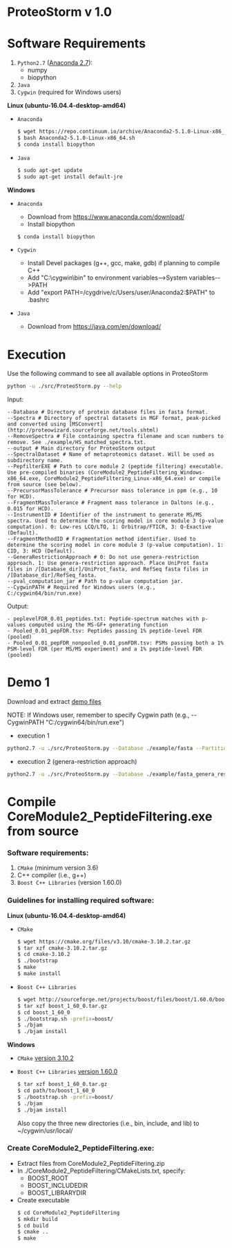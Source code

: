 # ProteoStorm v 1.0

Software Requirements
==========
1. ```Python2.7``` ([Anaconda 2.7](https://www.anaconda.com/download/?lang=en-us)):
	- numpy
	- biopython
2. ```Java```
3. ```Cygwin``` (required for Windows users)

**Linux (ubuntu-16.04.4-desktop-amd64)**

* ```Anaconda```
	```sh
	$ wget https://repo.continuum.io/archive/Anaconda2-5.1.0-Linux-x86_64.sh
	$ bash Anaconda2-5.1.0-Linux-x86_64.sh
	$ conda install biopython
	```

* ```Java```
	```sh
	$ sudo apt-get update
	$ sudo apt-get install default-jre
	```

**Windows**

* ```Anaconda```
	
	* Download from https://www.anaconda.com/download/
	* Install biopython
	```sh
	$ conda install biopython
	```

* ```Cygwin```

	* Install Devel packages (g++, gcc, make, gdb) if planning to compile C++
	* Add "C:\cygwin\bin\" to environment variables-->System variables-->PATH
	* Add "export PATH=/cygdrive/c/Users/user/Anaconda2:$PATH" to .bashrc

* ```Java```

	* Download from https://java.com/en/download/

Execution
==========
Use the following command to see all available options in ProteoStorm
```sh
python -u ./src/ProteoStorm.py --help
```

Input:
```
--Database # Directory of protein database files in fasta format.
--Spectra # Directory of spectral datasets in MGF format, peak-picked and converted using [MSConvert](http://proteowizard.sourceforge.net/tools.shtml)
--RemoveSpectra # File containing spectra filename and scan numbers to remove. See ./example/HS_matched_spectra.txt.
--output # Main directory for ProteoStorm output
--SpectralDataset # Name of metaproteomics dataset. Will be used as subdirectory name.
--PepfilterEXE # Path to core module 2 (peptide filtering) executable. Use pre-compiled binaries (CoreModule2_PeptideFiltering_Windows-x86_64.exe, CoreModule2_PeptideFiltering_Linux-x86_64.exe) or compile from source (see below).
--PrecursorMassTolerance # Precursor mass tolerance in ppm (e.g., 10 for HCD).
--FragmentMassTolerance # Fragment mass tolerance in Daltons (e.g., 0.015 for HCD).
--InstrumentID # Identifier of the instrument to generate MS/MS spectra. Used to determine the scoring model in core module 3 (p-value computation). 0: Low-res LCQ/LTQ, 1: Orbitrap/FTICR, 3: Q-Exactive (Default).
--FragmentMethodID # Fragmentation method identifier. Used to determine the scoring model in core module 3 (p-value computation). 1: CID, 3: HCD (Default).
--GeneraRestrictionApproach # 0: Do not use genera-restriction approach. 1: Use genera-restriction approach. Place UniProt fasta files in /[Database_dir]/UniProt_fasta, and RefSeq fasta files in /[Database_dir]/RefSeq_fasta.
--pval_computation_jar # Path to p-value computation jar.
--CygwinPATH # Required for Windows users (e.g., C:/cygwin64/bin/run.exe)
```

Output:
```
- peplevelFDR_0.01_peptides.txt: Peptide-spectrum matches with p-values computed using the MS-GF+ generating function
- Pooled_0.01_pepFDR.tsv: Peptides passing 1% peptide-level FDR (pooled)
- Pooled_0.01_pepFDR_nonpooled_0.01_psmFDR.tsv: PSMs passing both a 1% PSM-level FDR (per MS/MS experiment) and a 1% peptide-level FDR (pooled)
```

Demo 1
==========
Download and extract [demo files](https://www.dropbox.com/s/ckiyb2buzd6osyv/example.zip?dl=0)

NOTE: If Windows user, remember to specify Cygwin path (e.g., --CygwinPATH "C:/cygwin64/bin/run.exe")

* execution 1
```sh
python2.7 -u ./src/ProteoStorm.py --Database ./example/fasta --PartitionMassWindow 15 --Spectra ./example/mgf --SpectralDataset "demo_1" --RemoveSpectra ./example/HS_matched_spectra.txt --PepfilterEXE ./src/CoreModule2_PeptideFiltering.exe --S1SharedPeakCount 7 --S2SharedPeakCount 6 --output ./example/ProteoStorm_Out --PrecursorMassTolerance 10 --FragmentMassTolerance 0.015 --InstrumentID 3 --FragmentMethodID 3 --pval_computation_jar ./src/MSGFPlus_pvalue.jar --aminoacid_freq ./src/364106_IL_transformed.fasta
```

* execution 2 (genera-restriction approach)
```sh
python2.7 -u ./src/ProteoStorm.py --Database ./example/fasta_genera_restriction_approach --PartitionMassWindow 15 --Spectra ./example/mgf --SpectralDataset "demo_1" --RemoveSpectra ./example/HS_matched_spectra.txt --PepfilterEXE ./src/CoreModule2_PeptideFiltering.exe --S1SharedPeakCount 7 --S2SharedPeakCount 6 --output ./example/ProteoStorm_Out_GeneraRestrictionApproach --PrecursorMassTolerance 10 --FragmentMassTolerance 0.015 --InstrumentID 3 --FragmentMethodID 3 --GeneraRestrictionApproach 1 --RefSeqCatalog ./example/fasta_genera_restriction_approach/RefSeq-release85_SUB.catalog --pval_computation_jar ./src/MSGFPlus_pvalue.jar --aminoacid_freq ./src/364106_IL_transformed.fasta
```

Compile CoreModule2_PeptideFiltering.exe from source
==========
### Software requirements:
1. ```CMake``` (minimum version 3.6)
2. C++ compiler (i.e., g++)
3. ```Boost C++ Libraries``` (version 1.60.0)

### Guidelines for installing required software:

**Linux (ubuntu-16.04.4-desktop-amd64)**
* ```CMake```
	```sh
	$ wget https://cmake.org/files/v3.10/cmake-3.10.2.tar.gz
	$ tar xzf cmake-3.10.2.tar.gz
	$ cd cmake-3.10.2
	$ ./bootstrap
	$ make
	$ make install
	```
	
* ```Boost C++ Libraries```
	```sh
	$ wget http://sourceforge.net/projects/boost/files/boost/1.60.0/boost_1_60_0.tar.gz
	$ tar xzf boost_1_60_0.tar.gz
	$ cd boost_1_60_0
	$ ./bootstrap.sh -prefix=boost/
	$ ./bjam
	$ ./bjam install
	```

**Windows**
* ```CMake``` 
	[version 3.10.2](https://cmake.org/files/v3.10/cmake-3.10.2-win64-x64.msi)

* ```Boost C++ Libraries``` 
	[version 1.60.0](http://sourceforge.net/projects/boost/files/boost/1.60.0/boost_1_60_0.tar.gz)

	```sh
	$ tar xzf boost_1_60_0.tar.gz
	$ cd path/to/boost_1_60_0
	$ ./bootstrap.sh -prefix=boost/
	$ ./bjam
	$ ./bjam install
	```
	Also copy the three new directories (i.e., bin, include, and lib) to ~/cygwin/usr/local/


### Create CoreModule2_PeptideFiltering.exe:
* Extract files from CoreModule2_PeptideFiltering.zip
* In ./CoreModule2_PeptideFiltering/CMakeLists.txt, specify:
	- BOOST_ROOT
	- BOOST_INCLUDEDIR
	- BOOST_LIBRARYDIR
* Create executable
	```sh
	$ cd CoreModule2_PeptideFiltering
	$ mkdir build
	$ cd build
	$ cmake ..
	$ make
	```